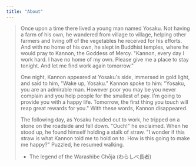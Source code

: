 ```yaml
---
title: "About"
---
```


> Once upon a time there lived a young man named Yosaku. Not having a farm of his own, he wandered from village to village, helping other farmers and living off of the vegetables he received for his efforts. And with no home of his own, he slept in Buddhist temples, where he would pray to Kannon, the Goddess of Mercy. "Kannon, every day I work hard. I have no home of my own. Please give me a place to stay tonight. And let me find work again tomorrow."
> 
> One night, Kannon appeared at Yosaku's side, immersed in gold light, and said to him, "Wake up, Yosaku." Kannon spoke to him: "Yosaku, you are an admirable man. However poor you may be you never complain and you help people for the smallest of pay. I'm going to provide you with a happy life. Tomorrow, the first thing you touch will reap great rewards for you." With these words, Kannon disappeared.
> 
> The following day, as Yosaku headed out to work, he tripped on a stone on the roadside and fell down. "Ouch!" he exclaimed. When he stood up, he found himself holding a stalk of straw. "I wonder if this straw is what Kannon told me to hold on to. How is this going to make me happy?" Puzzled, he resumed walking.
> 
> - The legend of the Warashibe Chōja (わらしべ長者)
